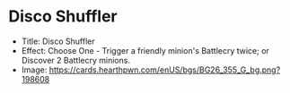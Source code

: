 # Disco Shuffler
- Title:  Disco Shuffler
- Effect:  Choose One - Trigger a friendly minion's Battlecry twice; or Discover 2 Battlecry minions.
- Image:  https://cards.hearthpwn.com/enUS/bgs/BG26_355_G_bg.png?198608
